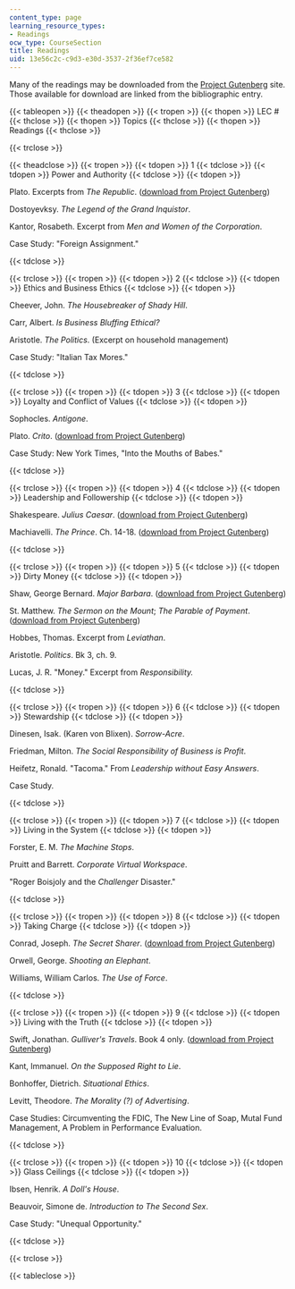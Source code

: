 ```yaml
---
content_type: page
learning_resource_types:
- Readings
ocw_type: CourseSection
title: Readings
uid: 13e56c2c-c9d3-e30d-3537-2f36ef7ce582
---
```


Many of the readings may be downloaded from the [Project Gutenberg](http://gutenberg.org/) site. Those available for download are linked from the bibliographic entry.

{{< tableopen >}}
{{< theadopen >}}
{{< tropen >}}
{{< thopen >}}
LEC #
{{< thclose >}}
{{< thopen >}}
Topics
{{< thclose >}}
{{< thopen >}}
Readings
{{< thclose >}}

{{< trclose >}}

{{< theadclose >}}
{{< tropen >}}
{{< tdopen >}}
1
{{< tdclose >}}
{{< tdopen >}}
Power and Authority
{{< tdclose >}}
{{< tdopen >}}


Plato. Excerpts from _The Republic_. ([download from Project Gutenberg](http://www.gutenberg.org/etext/1497))

Dostoyevksy. _The Legend of the Grand Inquistor_.

Kantor, Rosabeth. Excerpt from _Men and Women of the Corporation_.

Case Study: "Foreign Assignment."


{{< tdclose >}}

{{< trclose >}}
{{< tropen >}}
{{< tdopen >}}
2
{{< tdclose >}}
{{< tdopen >}}
Ethics and Business Ethics
{{< tdclose >}}
{{< tdopen >}}


Cheever, John. _The Housebreaker of Shady Hill_.

Carr, Albert. _Is Business Bluffing Ethical?_

Aristotle. _The Politics_. (Excerpt on household management)

Case Study: "Italian Tax Mores."


{{< tdclose >}}

{{< trclose >}}
{{< tropen >}}
{{< tdopen >}}
3
{{< tdclose >}}
{{< tdopen >}}
Loyalty and Conflict of Values
{{< tdclose >}}
{{< tdopen >}}


Sophocles. _Antigone_.

Plato. _Crito_. ([download from Project Gutenberg](http://www.gutenberg.org/etext/1657))

Case Study: New York Times, "Into the Mouths of Babes."


{{< tdclose >}}

{{< trclose >}}
{{< tropen >}}
{{< tdopen >}}
4
{{< tdclose >}}
{{< tdopen >}}
Leadership and Followership
{{< tdclose >}}
{{< tdopen >}}


Shakespeare. _Julius Caesar_. ([download from Project Gutenberg](http://www.gutenberg.org/etext/2263))

Machiavelli. _The Prince_. Ch. 14-18. ([download from Project Gutenberg](http://www.gutenberg.org/etext/1232))


{{< tdclose >}}

{{< trclose >}}
{{< tropen >}}
{{< tdopen >}}
5
{{< tdclose >}}
{{< tdopen >}}
Dirty Money
{{< tdclose >}}
{{< tdopen >}}


Shaw, George Bernard. _Major Barbara_. ([download from Project Gutenberg](http://www.gutenberg.org/etext/3790))

St. Matthew. _The Sermon on the Mount_; _The Parable of Payment_. ([download from Project Gutenberg](http://www.gutenberg.org/etext/10))

Hobbes, Thomas. Excerpt from _Leviathan_.

Aristotle. _Politics_. Bk 3, ch. 9.

Lucas, J. R. "Money." Excerpt from _Responsibility._


{{< tdclose >}}

{{< trclose >}}
{{< tropen >}}
{{< tdopen >}}
6
{{< tdclose >}}
{{< tdopen >}}
Stewardship
{{< tdclose >}}
{{< tdopen >}}


Dinesen, Isak. (Karen von Blixen). _Sorrow-Acre_.

Friedman, Milton. _The Social Responsibility of Business is Profit_.

Heifetz, Ronald. "Tacoma." From _Leadership without Easy Answers_.

Case Study.


{{< tdclose >}}

{{< trclose >}}
{{< tropen >}}
{{< tdopen >}}
7
{{< tdclose >}}
{{< tdopen >}}
Living in the System
{{< tdclose >}}
{{< tdopen >}}


Forster, E. M. _The Machine Stops_.

Pruitt and Barrett. _Corporate Virtual Workspace_.

"Roger Boisjoly and the _Challenger_ Disaster."


{{< tdclose >}}

{{< trclose >}}
{{< tropen >}}
{{< tdopen >}}
8
{{< tdclose >}}
{{< tdopen >}}
Taking Charge
{{< tdclose >}}
{{< tdopen >}}


Conrad, Joseph. _The Secret Sharer_. ([download from Project Gutenberg](http://www.gutenberg.org/etext/220))

Orwell, George. _Shooting an Elephant_.

Williams, William Carlos. _The Use of Force_.


{{< tdclose >}}

{{< trclose >}}
{{< tropen >}}
{{< tdopen >}}
9
{{< tdclose >}}
{{< tdopen >}}
Living with the Truth
{{< tdclose >}}
{{< tdopen >}}


Swift, Jonathan. _Gulliver's Travels_. Book 4 only. ([download from Project Gutenberg](http://www.gutenberg.org/etext/829))

Kant, Immanuel. _On the Supposed Right to Lie_.

Bonhoffer, Dietrich. _Situational Ethics_.

Levitt, Theodore. _The Morality (?) of Advertising_.

Case Studies: Circumventing the FDIC, The New Line of Soap, Mutal Fund Management, A Problem in Performance Evaluation.


{{< tdclose >}}

{{< trclose >}}
{{< tropen >}}
{{< tdopen >}}
10
{{< tdclose >}}
{{< tdopen >}}
Glass Ceilings
{{< tdclose >}}
{{< tdopen >}}


Ibsen, Henrik. _A Doll's House_.

Beauvoir, Simone de. _Introduction to The Second Sex_.

Case Study: "Unequal Opportunity."


{{< tdclose >}}

{{< trclose >}}

{{< tableclose >}}